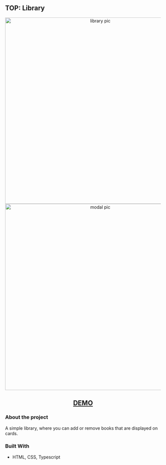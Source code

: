 ## TOP: Library

<p align="center">
  <img src="https://github.com/onmee/simple-library/assets/48259011/1c2fd664-57e3-4619-9fbc-7162e099c6c9" width="600" alt="library pic">
  <img src="https://github.com/onmee/simple-library/assets/48259011/caa943f4-27da-46c9-91c7-8ddf81ea5897" width="600" alt="modal pic">
</p>
<h2 align="center">
<a href="https://onmee.github.io/simple-library/">DEMO</a>
</h2>

### About the project

A simple library, where you can add or remove books that are displayed on cards.

### Built With

* HTML, CSS, Typescript